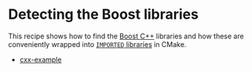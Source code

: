 # Detecting the Boost libraries

This recipe shows how to find the [Boost C++](https://www.boost.org/) libraries and how these are
conveniently wrapped into [`IMPORTED` libraries](https://cmake.org/cmake/help/latest/manual/cmake-buildsystem.7.html#imported-targets) in CMake.


- [cxx-example](cxx-example/)
